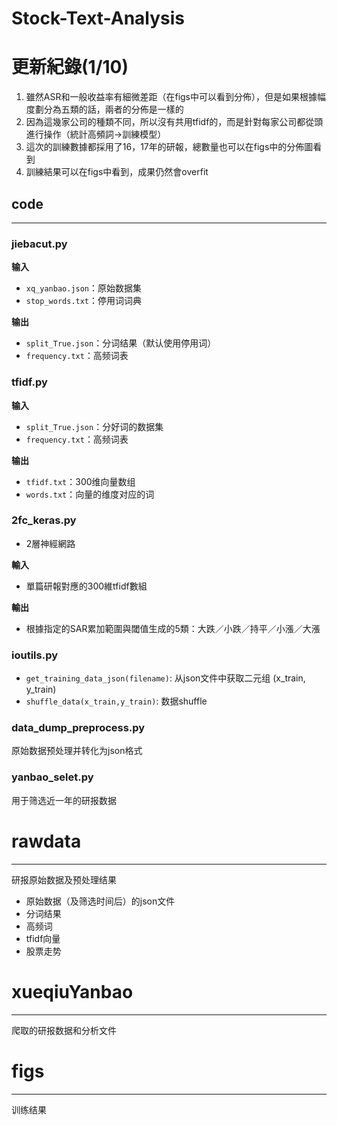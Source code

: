 # Stock-Text-Analysis

# 更新紀錄(1/10)
1. 雖然ASR和一般收益率有細微差距（在figs中可以看到分佈），但是如果根據幅度劃分為五類的話，兩者的分佈是一樣的
2. 因為這幾家公司的種類不同，所以沒有共用tfidf的，而是針對每家公司都從頭進行操作（統計高頻詞->訓練模型）
3. 這次的訓練數據都採用了16，17年的研報，總數量也可以在figs中的分佈圖看到
4. 訓練結果可以在figs中看到，成果仍然會overfit

## code

---

### jiebacut.py

**输入**
- `xq_yanbao.json`：原始数据集
- `stop_words.txt`：停用词词典

**输出**
- `split_True.json`：分词结果（默认使用停用词）
- `frequency.txt`：高频词表

### tfidf.py

**输入**
- `split_True.json`：分好词的数据集
- `frequency.txt`：高频词表

**输出**
- `tfidf.txt`：300维向量数组
- `words.txt`：向量的维度对应的词

### 2fc_keras.py
- 2層神經網路

**輸入**
- 單篇研報對應的300維tfidf數組

**輸出**
- 根據指定的SAR累加範圍與閾值生成的5類：大跌／小跌／持平／小漲／大漲

### ioutils.py
- `get_training_data_json(filename)`: 从json文件中获取二元组 (x_train, y_train)
- `shuffle_data(x_train,y_train)`: 数据shuffle

### data_dump_preprocess.py
原始数据预处理并转化为json格式

### yanbao_selet.py
用于筛选近一年的研报数据

# rawdata

---

研报原始数据及预处理结果

- 原始数据（及筛选时间后）的json文件
- 分词结果
- 高频词
- tfidf向量
- 股票走势

# xueqiuYanbao

---

爬取的研报数据和分析文件

# figs

--- 

训练结果